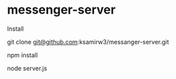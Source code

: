 # messenger-server


Install

git clone git@github.com:ksamirw3/messanger-server.git

npm install

node server.js
